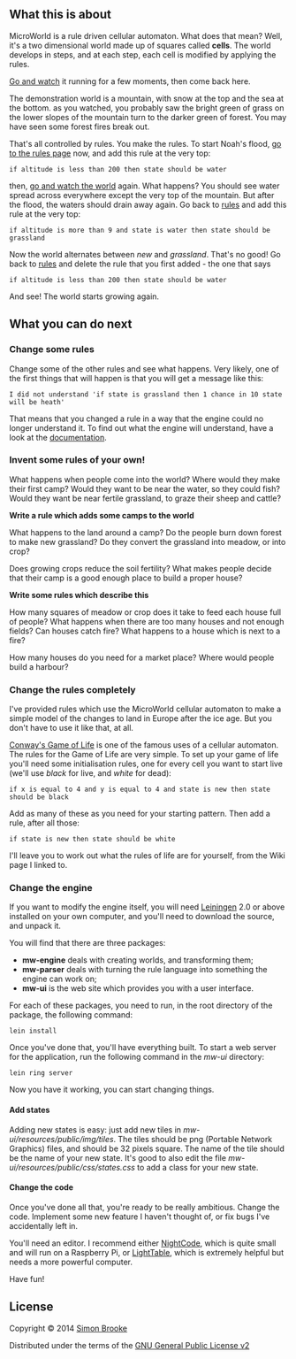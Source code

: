## What this is about

MicroWorld is a rule driven cellular automaton. What does that mean? Well, it's
a two dimensional world made up of squares called **cells**. The world develops
in steps, and at each step, each cell is modified by applying the rules.

[Go and watch](world) it running for a few moments, then come back here.

The demonstration world is a mountain, with snow at the top and the sea at the 
bottom. as you watched, you probably saw the bright green of grass on the lower
slopes of the mountain turn to the darker green of forest. You may have seen
some forest fires break out.

That's all controlled by rules. You make the rules. To start Noah's flood, 
[go to the rules page](rules) now, and add this rule at the very top:

    if altitude is less than 200 then state should be water

then, [go and watch the world](world) again. What happens? You should see water
spread across everywhere except the very top of the mountain. But after the 
flood, the waters should drain away again. Go back to [rules](rules) and add 
this rule at the very top:

    if altitude is more than 9 and state is water then state should be grassland

Now the world alternates between *new* and *grassland*. That's no good! Go back to
[rules](rules) and delete the rule that you first added - the one that says

    if altitude is less than 200 then state should be water

And see! The world starts growing again.

## What you can do next

### Change some rules

Change some of the other rules and see what happens. Very likely, one of the 
first things that will happen is that you will get a message like this:

    I did not understand 'if state is grassland then 1 chance in 10 state will be heath'

That means that you changed a rule in a way that the engine could no longer 
understand it. To find out what the engine will understand, have a look at the
[documentation](docs#grammar).

### Invent some rules of your own!

What happens when people come into the world? Where would they make their first 
camp? Would they want to be near the water, so they could fish? Would they want 
be near fertile grassland, to graze their sheep and cattle?

__Write a rule which adds some camps to the world__ 

What happens to the land around a camp? Do the people burn down forest to make 
new grassland? Do they convert the grassland into meadow, or into crop?

Does growing crops reduce the soil fertility? What makes people decide that their
camp is a good enough place to build a proper house?

__Write some rules which describe this__

How many squares of meadow or crop does it take to feed each house full of people?
What happens when there are too many houses and not enough fields? Can houses 
catch fire? What happens to a house which is next to a fire?

How many houses do you need for a market place? Where would people build a
harbour?

### Change the rules completely

I've provided rules which use the MicroWorld cellular automaton to make a simple
model of the changes to land in Europe after the ice age. But you don't have to
use it like that, at all.

[Conway's Game of Life](http://en.wikipedia.org/wiki/Conway's_Game_of_Life) is one
of the famous uses of a cellular automaton. The rules for the Game of Life are
very simple. To set up your game of life you'll need some initialisation rules,
one for every cell you want to start live (we'll use _black_ for live, and 
_white_ for dead):

	if x is equal to 4 and y is equal to 4 and state is new then state should be black

Add as many of these as you need for your starting pattern. Then add a rule, after
all those:

    if state is new then state should be white

I'll leave you to work out what the rules of life are for yourself, from the
Wiki page I linked to.

### Change the engine

If you want to modify the engine itself, you will need 
[Leiningen](https://github.com/technomancy/leiningen) 2.0 or above installed on
your own computer, and you'll need to download the source, and unpack it. 

You will find that there are three packages:

+ __mw-engine__ deals with creating worlds, and transforming them;
+ __mw-parser__ deals with turning the rule language into something the engine can work on;
+ __mw-ui__ is the web site which provides you with a user interface. 

For each of these packages, you need to run, in the root directory of the package, 
the following command:

    lein install

Once you've done that, you'll have everything built. To start a web server for 
the application, run the following command in the _mw-ui_ directory:

    lein ring server

Now you have it working, you can start changing things. 

#### Add states

Adding new states is easy:
just add new tiles in _mw-ui/resources/public/img/tiles_. The tiles should be 
png (Portable Network Graphics) files, and should be 32 pixels square. The name
of the tile should be the name of your new state. It's good to also edit the file
_mw-ui/resources/public/css/states.css_ to add a class for your new state.

#### Change the code

Once you've done all that, you're ready to be really ambitious. Change the code.
Implement some new feature I haven't thought of, or fix bugs I've accidentally
left in.

You'll need an editor. I recommend either [NightCode](https://nightcode.info/),
which is quite small and will run on a Raspberry Pi, or 
[LightTable](http://www.lighttable.com/), which is extremely helpful but needs
a more powerful computer.

Have fun!

## License

Copyright © 2014 [Simon Brooke](mailto:simon@journeyman.cc)

Distributed under the terms of the [GNU General Public License v2](http://www.gnu.org/licenses/gpl-2.0.html)